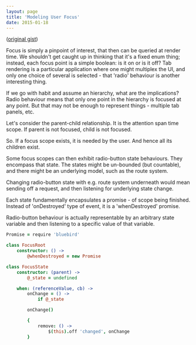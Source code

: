 ```yaml
---
layout: page
title: 'Modeling User Focus'
date: 2015-01-18
---
```


([original gist](https://gist.github.com/unframework/d3e045d76c4390813ad5))

Focus is simply a pinpoint of interest, that then can be queried at render time.
We shouldn't get caught up in thinking that it's a fixed enum thing;
instead, each focus point is a simple boolean: is it on or is it off?
Tab rendering is a particular application where one might multiplex the UI,
and only one choice of several is selected - that 'radio' behaviour is
another interesting thing.

If we go with habit and assume an hierarchy, what are the implications?
Radio behaviour means that only one point in the hierarchy is focused at any point.
But that may not be enough to represent things - multiple tab panels, etc.

Let's consider the parent-child relationship. It is the attention span time scope.
If parent is not focused, child is not focused.

So. If a focus scope exists, it is needed by the user. And hence all its children exist.

Some focus scopes can then exhibit radio-button state behaviours. They encompass
that state. The states might be un-bounded (but countable), and there might
be an underlying model, such as the route system.

Changing radio-button state with e.g. route system underneath would mean sending off
a request, and then listening for underlying state change.

Each state fundamentally encapsulates a promise - of scope being finished. Instead of
'onDestroyed' type of event, it is a 'whenDestroyed' promise.

Radio-button behaviour is actually representable by an arbitrary state variable and then
listening to a specific value of that variable.

```coffee
Promise = require 'bluebird'

class FocusRoot
    constructor: () ->
        @whenDestroyed = new Promise

class FocusState
    constructor: (parent) ->
        @_state = undefined

    when: (referenceValue, cb) ->
        onChange = () ->
            if @_state

        onChange()

        {
            remove: () ->
                $(this).off 'changed', onChange
        }
```
